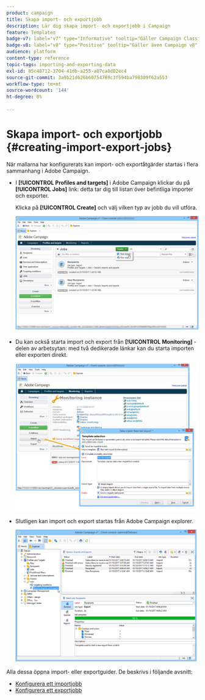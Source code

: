 ```yaml
---
product: campaign
title: Skapa import- och exportjobb
description: Lär dig skapa import- och exportjobb i Campaign
feature: Templates
badge-v7: label="v7" type="Informative" tooltip="Gäller Campaign Classic v7"
badge-v8: label="v8" type="Positive" tooltip="Gäller även Campaign v8"
audience: platform
content-type: reference
topic-tags: importing-and-exporting-data
exl-id: 85c48712-3704-41db-a255-a07ca8d02ec4
source-git-commit: 3a9b21d626b60754789c3f594ba798309f62a553
workflow-type: tm+mt
source-wordcount: '144'
ht-degree: 8%

---
```


# Skapa import- och exportjobb {#creating-import-export-jobs}



När mallarna har konfigurerats kan import- och exportåtgärder startas i flera sammanhang i Adobe Campaign.

* I **[!UICONTROL Profiles and targets]** i Adobe Campaign klickar du på **[!UICONTROL Jobs]** link: detta tar dig till listan över befintliga importer och exporter.

  Klicka på **[!UICONTROL Create]** och välj vilken typ av jobb du vill utföra.

  ![](assets/s_ncs_user_import_from_home.png)

* Du kan också starta import och export från **[!UICONTROL Monitoring]** -delen av arbetsytan: med två dedikerade länkar kan du starta importen eller exporten direkt.

  ![](assets/s_ncs_user_import_from_production.png)

* Slutligen kan import och export startas från Adobe Campaign explorer.

  ![](assets/s_ncs_user_export_wizard_launch_from_menu.png)


Alla dessa öppna import- eller exportguider. De beskrivs i följande avsnitt:

* [Konfigurera ett importjobb](../../platform/using/executing-import-jobs.md)
* [Konfigurera ett exportjobb](../../platform/using/executing-export-jobs.md)

